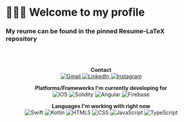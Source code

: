 
# 👋👋👋 Welcome to my profile
### My reume can be found in the pinned Resume-LaTeX repository


<br><br>
<p align="center">
<strong>Contact</strong>
</br>
<a href="mailto:me@ethan-hanlon.xyz">
<img alt="Gmail" src="https://img.shields.io/badge/Gmail-D14836?style=for-the-badge&logo=gmail&logoColor=white">
</a>

<a href="https://www.linkedin.com/in/ethan-hanlon-6688491a6/">
<img alt="LinkedIn" src="https://img.shields.io/badge/LinkedIn-0077B5?style=for-the-badge&logo=linkedin&logoColor=white">
</a>

<a href="https://www.instagram.com/iam_ethanhanlon">
<img alt="Instagram" src="https://img.shields.io/badge/Instagram-E4405F?style=for-the-badge&logo=instagram&logoColor=white">
</a>
</p>

<p align="center">
<strong>Platforms/Frameworks I'm currently developing for</strong>
</br>
<img alt="iOS" src="https://img.shields.io/badge/iOS-000000?style=for-the-badge&logo=ios&logoColor=white">
<img alt="Solidity" src="https://img.shields.io/badge/Solidity-%23363636.svg?style=for-the-badge&logo=solidity&logoColor=white")>
<img alt="Angular" src="https://img.shields.io/badge/Angular-DD0031?style=for-the-badge&logo=angular&logoColor=white">
<img alt="Firebase" src="https://img.shields.io/badge/firebase-ffca28?style=for-the-badge&logo=firebase&logoColor=black">

</p>

<p align="center">
<strong>Languages I'm working with right now</strong>
</br>
<img alt="Swift" src="https://img.shields.io/badge/Swift-FA7343?style=for-the-badge&logo=swift&logoColor=white">
<img alt="Kotlin" src="https://img.shields.io/badge/Kotlin-0095D5?&style=for-the-badge&logo=kotlin&logoColor=white">
<img alt="HTML5" src="https://img.shields.io/badge/HTML5-E34F26?style=for-the-badge&logo=html5&logoColor=white">
<img alt="CSS" src="https://img.shields.io/badge/CSS-239120?&style=for-the-badge&logo=css3&logoColor=white">
<img alt="JavaScript" src="https://img.shields.io/badge/JavaScript-F7DF1E?style=for-the-badge&logo=javascript&logoColor=black">
<img alt="TypeScript" src="https://img.shields.io/badge/TypeScript-007ACC?style=for-the-badge&logo=typescript&logoColor=white">
